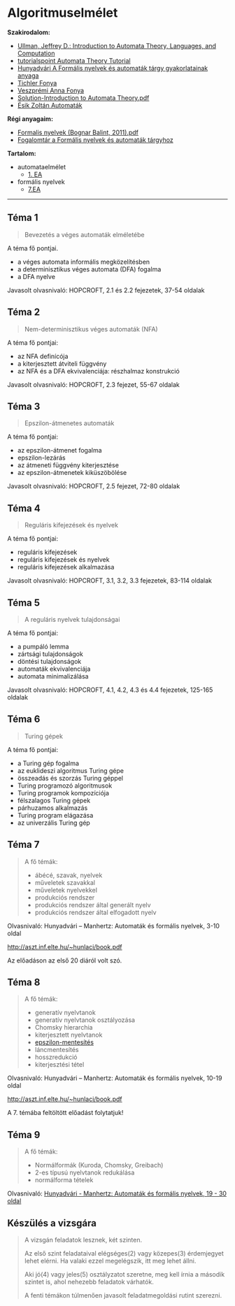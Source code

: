 # Algoritmuselmélet

**Szakirodalom:**
- [Ullman, Jeffrey D.: Introduction to Automata Theory, Languages, and Computation](http://148.216.38.247/~rrusiles/Fie/Horizontal/Hopcroft_Introduction_to_Automata_Theory_Languages_and_Computation.pdf)
- [tutorialspoint Automata Theory Tutorial](https://www.tutorialspoint.com/automata_theory/)
- [Hunyadvári A Formális nyelvek és automaták tárgy gyakorlatainak anyaga](http://aszt.inf.elte.hu/~hunlaci/gyakanyag.htm)
- [Tichler Fonya](https://web.cs.elte.hu/~tichlerk/fny/)
- [Veszprémi Anna Fonya](https://people.inf.elte.hu/veanna/fa/index.htm)
- [Solution-Introduction to Automata Theory.pdf](https://moam.info/solution-introduction-to-automata-theorypdf-yimgcom_5a1299481723dd257bf2890e.html)
- [Ésik Zoltán Automaták](https://dtk.tankonyvtar.hu/hu/tartalom/tamop425/0008_esikgombasivan/Esik_Gombas_Ivan_Automatak.pdf)

**Régi anyagaim:**
- [Formalis nyelvek (Bognar Balint, 2011).pdf](https://github.com/gabboraron/zarovizsga/blob/master/23%20-%20Formalis%20nyelvek%20(Bognar%20Balint%2C%202011).pdf)
- [Fogalomtár a Formális nyelvek és automaták tárgyhoz](https://github.com/gabboraron/zarovizsga/blob/master/defi-1(1).pdf)

**Tartalom:**
- automataelmélet
  - [1. EA]()
- formális nyelvek
  - [7.EA]()
  
----

## Téma 1
> Bevezetés a véges automaták elméletébe
> 
A téma fő pontjai.
- a véges automata informális megközelítésben
- a determinisztikus véges automata (DFA) fogalma
- a DFA nyelve

Javasolt olvasnivaló: HOPCROFT, 2.1 és 2.2 fejezetek, 37-54 oldalak

## Téma 2
> Nem-determinisztikus véges automaták (NFA)
>
A téma fő pontjai:
- az NFA definícója
- a kiterjesztett átviteli függvény 
- az NFA és a DFA ekvivalenciája: részhalmaz konstrukció

Javasolt olvasnivaló: HOPCROFT, 2.3 fejezet, 55-67 oldalak

## Téma 3
> Epszilon-átmenetes automaták
>
A téma fő pontjai:
- az epszilon-átmenet fogalma
- epszilon-lezárás
- az átmeneti függvény kiterjesztése
- az epszilon-átmenetek kiküszöbölése

Javasolt olvasnivaló: HOPCROFT, 2.5 fejezet, 72-80 oldalak

## Téma 4
> Reguláris kifejezések és nyelvek
>
A téma fő pontjai:
- reguláris kifejezések
- reguláris kifejezések és nyelvek
- reguláris kifejezések alkalmazása

Javasolt olvasnivaló: HOPCROFT, 3.1, 3.2, 3.3 fejezetek, 83-114 oldalak

## Téma 5
> A reguláris nyelvek tulajdonságai
>
A téma fő pontjai:
- a pumpáló lemma
- zártsági tulajdonságok
- döntési tulajdonságok
- automaták ekvivalenciája
- automata minimalizálása

Javasolt olvasnivaló: HOPCROFT, 4.1, 4.2, 4.3 és 4.4 fejezetek, 125-165 oldalak

## Téma 6
> Turing gépek
>
A téma fő pontjai:
- a Turing gép fogalma
- az euklideszi algoritmus Turing gépe
- összeadás és szorzás Turing géppel
- Turing programozó algoritmusok
- Turing programok kompozíciója
- félszalagos Turing gépek
- párhuzamos alkalmazás
- Turing program elágazása
- az univerzális Turing gép

## Téma 7
> A fő témák:
> -    ábécé, szavak, nyelvek
> -    műveletek szavakkal
> -    műveletek nyelvekkel
> -    produkciós rendszer
> -    produkciós rendszer által generált nyelv
> -    produkciós rendszer által elfogadott nyelv

Olvasnivaló: Hunyadvári – Manhertz: Automaták és formális nyelvek, 3-10 oldal

http://aszt.inf.elte.hu/~hunlaci/book.pdf

Az előadáson az első 20 diáról volt szó.

## Téma 8
> A fő témák:
> -    generatív nyelvtanok
> -    generatív nyelvtanok osztályozása
> -    Chomsky hierarchia
> -    kiterjesztett nyelvtanok
> -    [epszilon-mentesítés](https://github.com/gabboraron/algoritmuselmelet/blob/main/szamtud2010_7.pdf)
> -    láncmentesítés
> -    hosszredukció
> -    kiterjesztési tétel

Olvasnivaló: Hunyadvári – Manhertz: Automaták és formális nyelvek, 10-19 oldal

http://aszt.inf.elte.hu/~hunlaci/book.pdf

A 7. témába feltöltött előadást folytatjuk!

## Téma 9
> A fő témák:
> -    Normálformák (Kuroda, Chomsky, Greibach)
> -    2-es típusú nyelvtanok redukálása
> -    normálforma tételek

Olvasnivaló: [Hunyadvári - Manhertz: Automaták és formális nyelvek, 19 - 30 oldal](http://aszt.inf.elte.hu/~hunlaci/book.pdf) 

## Készülés a vizsgára
> A vizsgán feladatok lesznek, két szinten.
>
> Az első szint feladataival elégséges(2) vagy közepes(3) érdemjegyet lehet elérni. Ha valaki ezzel megelégszik, itt meg lehet állni.
>
> Aki jó(4) vagy jeles(5) osztályzatot szeretne, meg kell írnia a második szintet is, ahol nehezebb feladatok várhatók.
>
> A fenti témákon túlmenően javasolt feladatmegoldási rutint szerezni.

